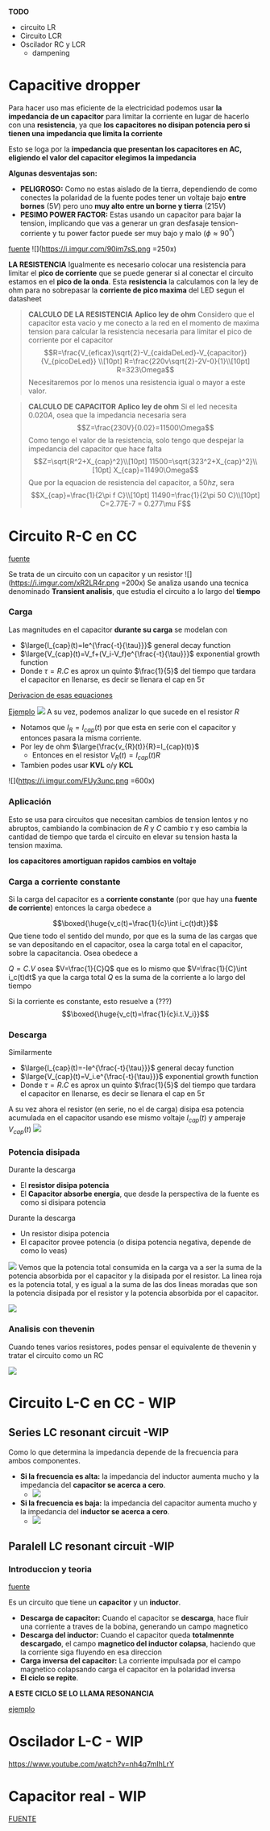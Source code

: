 
**TODO**
* circuito LR
* Circuito LCR
* Oscilador RC y LCR
	* dampening

# Capacitive dropper

Para hacer uso mas eficiente de la electricidad podemos usar **la impedancia de un capacitor** para limitar la corriente en lugar de hacerlo con una **resistencia**, ya que **los capacitores no disipan potencia pero si tienen una impedancia que limita la corriente**


Esto se loga por la **impedancia que presentan los capacitores en AC, eligiendo el valor del capacitor elegimos la impedancia**

**Algunas desventajas son:**
* **PELIGROSO:** Como no estas aislado de la tierra, dependiendo de como conectes la polaridad de la fuente podes tener un voltaje bajo **entre bornes** ($5V$) pero uno **muy alto entre un borne y tierra** ($215V$)
* **PESIMO POWER FACTOR:** Estas usando un capacitor para bajar la tension, implicando que vas a generar un gran desfasaje tension-corriente y tu power factor puede ser muy bajo y malo ($\phi \approx90^º$)

[fuente](https://www.youtube.com/watch?v=13rcRufDGGQ&list=PLb_ph_WdlLDny2cGloFSxyRgO8B733jeo&index=69)
![](https://i.imgur.com/90im7sS.png =250x)




**LA RESISTENCIA**
Igualmente es necesario colocar una resistencia para limitar el **pico de corriente** que se puede generar si al conectar el circuito estamos en el **pico de la onda**.
Esta **resistencia** la calculamos con la ley de ohm para no sobrepasar la **corriente de pico maxima** del LED segun el datasheet

>**CALCULO DE LA RESISTENCIA**
>**Aplico ley de ohm** 
>Considero que el capacitor esta vacio y me conecto a la red en el momento de maxima tension para calcular la resistencia necesaria para limitar el pico de corriente por el capacitor
$$R=\frac{V_{eficax}\sqrt{2}-V_{caidaDeLed}-V_{capacitor}}{V_{picoDeLed}} \\[10pt]
R=\frac{220v\sqrt{2}-2V-0}{1}\\[10pt]
R=323\Omega$$ Necesitaremos por lo menos una resistencia igual o mayor a este valor.

>**CALCULO DE CAPACITOR**
>**Aplico ley de ohm** 
>Si el led necesita $0.020A$, osea que la impedancia necesaria sera
>$$Z=\frac{230V}{0.02}=11500\Omega$$
>Como tengo el valor de la resistencia, solo tengo que despejar la impedancia del capacitor que hace falta
>$$Z=\sqrt{R^2+X_{cap}^2}\\[10pt]
>11500=\sqrt{323^2+X_{cap}^2}\\[10pt]
>X_{cap}=11490\Omega$$
>Que por la equacion de resistencia del capacitor, a $50hz$, sera
>$$X_{cap}=\frac{1}{2\pi f C}\\[10pt]
11490=\frac{1}{2\pi 50 C}\\[10pt]
>C=2.77E-7 = 0.277\mu F$$


# Circuito R-C en CC

[fuente](https://www.youtube.com/watch?v=IAD3OK7i-pM&list=PLdnqjKaksr8qQ9w3XY5zFXQ2H-zXQFMlI&index=72)

Se trata de un circuito con un capacitor y un resistor
![](https://i.imgur.com/xR2LR4r.png =200x)
Se analiza usando una tecnica denominado **Transient analisis**, que estudia el circuito a lo largo del **tiempo**

### Carga
Las magnitudes en el capacitor **durante su carga** se modelan con

* $\large{I_{cap}(t)=Ie^{\frac{-t}{\tau}}}$ general decay function
* $\large{V_{cap}(t)=V_f+(V_i-V_f)e^{\frac{-t}{\tau}}}$ exponential growth function
* Donde $\tau=R.C$ es aprox un quinto $\frac{1}{5}$ del tiempo que tardara el capacitor en llenarse, es decir se llenara el cap en $5\tau$

[Derivacion de esas equaciones](https://www.youtube.com/watch?v=gd7caHXKtp8)

[Ejemplo](https://tinyurl.com/y4rg45cx)
![](https://i.imgur.com/plca0rs.png)
A su vez, podemos analizar lo que sucede en el resistor $R$
* Notamos que $I_R=I_{cap}(t)$ por que esta en serie con el capacitor y entonces pasara la misma corriente.
*  Por ley de ohm $\large{\frac{v_{R}(t)}{R}=I_{cap}(t)}$
	* Entonces en el resistor $V_{R}(t)=I_{cap}(t)R$
* Tambien podes usar **KVL** o/y **KCL**

![](https://i.imgur.com/FUy3unc.png =600x)
### Aplicación
Esto se usa para circuitos que necesitan cambios de tension lentos y no abruptos, cambiando la combinacion de $R$ y $C$ cambio $\tau$ y eso cambia la cantidad de tiempo que tarda el circuito en elevar su tension hasta la tension maxima.

**los capacitores amortiguan rapidos cambios en voltaje**

### Carga a corriente constante

Si la carga del capacitor es a **corriente constante** (por que hay una **fuente de corriente**) entonces la carga obedece a

$$\boxed{\huge{v_c(t)=\frac{1}{c}\int i_c(t)dt}}$$
Que tiene todo el sentido del mundo, por que es la suma de las cargas que se van depositando en el capacitor, osea la carga total en el capacitor, sobre la capacitancia. Osea obedece a 

$Q=C.V$
osea
$V=\frac{1}{C}Q$
que es lo mismo que
$V=\frac{1}{C}\int i_c(t)dt$
ya que la carga total $Q$ es la suma de la corriente a lo largo del tiempo



Si la corriente es constante, esto resuelve a (???)
$$\boxed{\huge{v_c(t)=\frac{1}{c}i.t.V_i}}$$


### Descarga

Similarmente
* $\large{I_{cap}(t)=-Ie^{\frac{-t}{\tau}}}$ general decay function
* $\large{V_{cap}(t)=V_i.e^{\frac{-t}{\tau}}}$ exponential growth function
* Donde $\tau=R.C$ es aprox un quinto $\frac{1}{5}$ del tiempo que tardara el capacitor en llenarse, es decir se llenara el cap en $5\tau$

A su vez ahora el resistor (en serie, no el de carga) disipa esa potencia acumulada en el capacitor usando ese mismo voltaje $I_{cap}(t)$ y amperaje $V_{cap}(t)$
![](https://i.imgur.com/3Yy3x0V.png)

### Potencia disipada

Durante la descarga
* El **resistor disipa potencia**
* El **Capacitor absorbe energia**, que desde la perspectiva de la fuente es como si disipara potencia

Durante la descarga
* Un resistor disipa potencia
* El capacitor provee potencia (o disipa potencia negativa, depende de como lo veas)

![](https://i.imgur.com/5iRtEh4.png)
Vemos que la potencia total consumida en la carga va a ser la suma de la potencia absorbida por el capacitor y la disipada por el resistor.
La linea roja es la potencia total, y es igual a la suma de las dos lineas moradas que son la potencia disipada por el resistor y la potencia absorbida por el capacitor.

![](https://i.imgur.com/CyfeQps.png)

### Analisis con thevenin

Cuando tenes varios resistores, podes pensar el equivalente de thevenin y tratar el circuito como un RC

![](https://i.imgur.com/0OMngol.png)

# Circuito L-C en CC - WIP

## Series LC resonant circuit -WIP

Como lo que determina la impedancia depende de la frecuencia para ambos componentes. 

* **Si la frecuencia es alta:** la impedancia  del inductor aumenta mucho y la impedancia del **capacitor se acerca a cero**.
	* ![](https://i.imgur.com/UbEghir.png)
* **Si la frecuencia es baja:** la impedancia del capacitor aumenta mucho y la impedancia del **inductor se acerca a cero**.
	* ![](https://i.imgur.com/VxdaWoR.png) 



## Paralell LC resonant circuit -WIP

### Introduccion y teoria
[fuente](https://www.youtube.com/watch?v=tjD9I95RAbw)

Es un circuito que tiene un **capacitor** y un **inductor**.

* **Descarga de capacitor:** Cuando el capacitor se **descarga**, hace fluir una corriente a traves de la bobina, generando un campo magnetico
* **Descarga del inductor:** Cuando  el capacitor queda **totalmennte descargado**, el campo **magnetico del inductor colapsa**, haciendo que la corriente siga fluyendo en esa direccion
* **Carga inversa del capacitor:** La corriente impulsada por el campo magnetico colapsando carga el capacitor en la polaridad inversa
* **El ciclo se repite**.

**A ESTE CICLO SE LO LLAMA RESONANCIA**

[ejemplo](https://www.falstad.com/circuit/circuitjs.html)


# Oscilador L-C - WIP
https://www.youtube.com/watch?v=nh4q7mIhLrY

# Capacitor real - WIP
[FUENTE](https://www.youtube.com/watch?v=QpWPTolhfEo)

<!--stackedit_data:
eyJoaXN0b3J5IjpbLTE0Nzk5MzMyODcsLTg4ODIwNDIyMiwtMT
U2MjkwNzYyNywtMjAzNTQ1MDE3MywtNjMwMTA3NjEyLDEwMzA0
NzgxNTEsLTE5MTAxNDM0NjMsODk1NjY2MDU0LDczMDk5ODExNl
19
-->